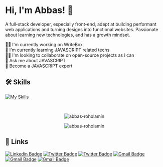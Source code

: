 <!-- @format -->


# Hi, I'm Abbas! 👋
A full-stack developer, especially front-end, adept at building performant web applications and turning designs into functional websites. Passionate about learning new technologies, and has a growth mindset.

👩‍💻 I'm currently working on WriteBox<br>
🧠 I'm currently learning JAVASCRIPT related techs<br>
🦸‍♀️ I'm looking to collaborate on open-source projects as I can<br>
💬 Ask me about JAVASCRIPT<br>
🎯 Become a JAVASCRIPT expert<br>



## 🛠 Skills
  <p align="left">
  
[![My Skills](https://skillicons.dev/icons?i=html,css,js,jquery,bootstrap,sass,git,react,next,redux,tailwind,alpinejs,vue,graphql,jest,md,php,laravel,docker)](https://skillicons.dev)
  
  </p>

<br>
<p align="center">
  <img src="https://github-readme-stats.vercel.app/api/top-langs?username=abbas-roholamin&show_icons=true&locale=en&layout=compact&theme=dark" alt="abbas-roholamin" />
</p>
  
<div align="center">
<img src="https://github-readme-stats.vercel.app/api?username=abbas-roholamin&count_private=true&show_icons=true&locale=en&theme=dark" alt="abbas-roholamin" />
</div>

## 🔗 Links
<p align="center">
  
[![Linkedin Badge](https://img.shields.io/badge/-LinkedIn-0e76a8?style=flat-square&logo=Linkedin&logoColor=white)](https://linkedin.com/in/abbas-roholamin)
[![Twitter Badge](https://img.shields.io/badge/-Twitter-00acee?style=flat-square&logo=Twitter&logoColor=white)](https://twitter.com/abbas_roholamin)
[![Twitter Badge](https://img.shields.io/badge/-Facebook-00acee?style=flat-square&logo=Facebook&logoColor=white)](https://www.facebook.com/AbbasRoholamin/)
[![Gmail Badge](https://img.shields.io/badge/-Gmail-e4405f?style=flat-square&logo=gmail&logoColor=white)](mailto:abbasroholamin76@gmail.com)
[![Gmail Badge](https://komarev.com/ghpvc/?username=abbas-roholamin&label=Profile%20views&color=0e75b6&style=flat)](https://komarev.com/ghpvc/?username=abbas-roholamin&label=Profile%20views&color=0e75b6&style=flat)
[![Gmail Badge](https://wakatime.com/badge/user/e1437bec-a9c1-430a-84b5-75378ccefde6.svg)](https://wakatime.com/badge/user/e1437bec-a9c1-430a-84b5-75378ccefde6.svg)
  
</p>
